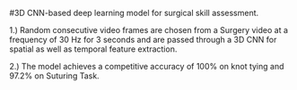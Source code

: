 #3D CNN-based deep learning model for surgical skill assessment.  

1.) Random consecutive video frames are chosen from a Surgery video at a frequency of 30 Hz for 3
seconds and are passed through a 3D CNN for spatial as well as temporal feature extraction.  

2.) The model achieves a competitive accuracy of 100% on knot tying and 97.2% on Suturing Task.
